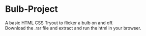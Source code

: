 # Bulb-Project
A basic HTML CSS Tryout to flicker a bulb on and off.<br>
Download the .rar file and extract and run the html in your browser.
